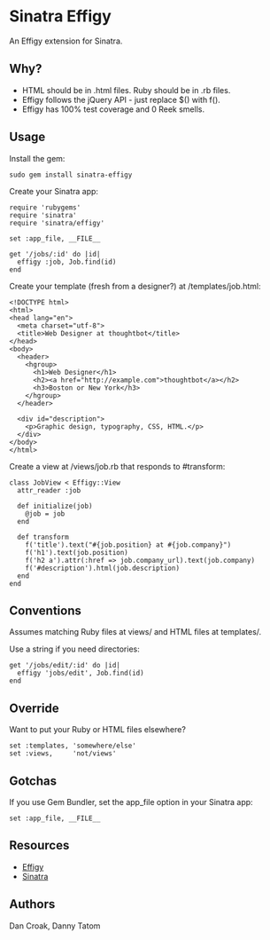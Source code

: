 Sinatra Effigy
==============

An Effigy extension for Sinatra.

Why?
----

* HTML should be in .html files. Ruby should be in .rb files.
* Effigy follows the jQuery API - just replace $() with f().
* Effigy has 100% test coverage and 0 Reek smells.

Usage
-----

Install the gem:

    sudo gem install sinatra-effigy

Create your Sinatra app:

    require 'rubygems'
    require 'sinatra'
    require 'sinatra/effigy'

    set :app_file, __FILE__

    get '/jobs/:id' do |id|
      effigy :job, Job.find(id)
    end

Create your template (fresh from a designer?) at /templates/job.html:

    <!DOCTYPE html>
    <html>
    <head lang="en">
      <meta charset="utf-8">
      <title>Web Designer at thoughtbot</title>
    </head>
    <body>
      <header>
        <hgroup>
          <h1>Web Designer</h1>
          <h2><a href="http://example.com">thoughtbot</a></h2>
          <h3>Boston or New York</h3>
        </hgroup>
      </header>

      <div id="description">
        <p>Graphic design, typography, CSS, HTML.</p>
      </div>
    </body>
    </html>

Create a view at /views/job.rb that responds to #transform:

    class JobView < Effigy::View
      attr_reader :job

      def initialize(job)
        @job = job
      end

      def transform
        f('title').text("#{job.position} at #{job.company}")
        f('h1').text(job.position)
        f('h2 a').attr(:href => job.company_url).text(job.company)
        f('#description').html(job.description)
      end
    end

Conventions
-----------

Assumes matching Ruby files at views/ and HTML files at templates/.

Use a string if you need directories:

    get '/jobs/edit/:id' do |id|
      effigy 'jobs/edit', Job.find(id)
    end

Override
--------

Want to put your Ruby or HTML files elsewhere?

    set :templates, 'somewhere/else'
    set :views,     'not/views'

Gotchas
-------

If you use Gem Bundler, set the app_file option in your Sinatra app:

    set :app_file, __FILE__

Resources
---------

* [Effigy](http://github.com/jferris/effigy)
* [Sinatra](http://sinatrarb.com)

Authors
-------

Dan Croak, Danny Tatom
